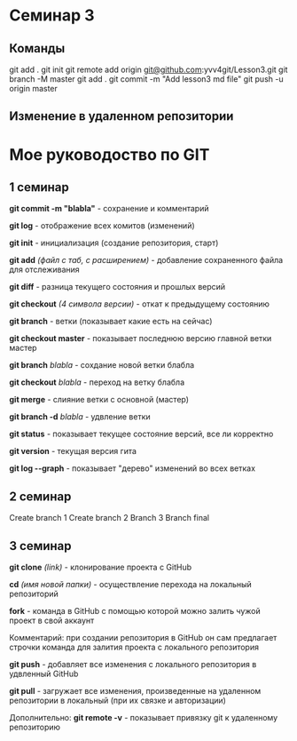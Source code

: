 # Семинар 3



## Команды
git add .
git init
git remote add origin git@github.com:yvv4git/Lesson3.git
git branch -M master
git add .
git commit -m "Add lesson3 md file"
git push -u origin master

## Изменение в удаленном репозитории

# Мое руководоство по GIT

## 1 семинар

**git commit -m "blabla"** - сохранение и комментарий

**git log** - отображение всех комитов (изменений)

**git init** - инициализация (создание репозитория, старт)

**git add** *(файл с таб, с расширением)* - добавление сохраненного файла для отслеживания

**git diff** - разница текущего состояния и прошлых версий

**git checkout** *(4 символа версии)* - откат к предыдущему состоянию 

**git branch** - ветки (показывает какие есть на сейчас)

**git checkout master** - показывает последнюю версию главной ветки мастер

**git branch** _blabla_ - сохдание новой ветки блабла

**git checkout** _blabla_ - переход на ветку блабла

**git merge** - слияние ветки с основной (мастер)

**git branch -d** _blabla_ - удвление ветки

**git status** - показывает текущее состояние версий, все ли корректно

**git version** - текущая версия гита

**git log --graph** - показывает "дерево" изменений во всех ветках

## 2 семинар    
Create branch 1
Create branch 2
Branch 3
Branch final

## 3 семинар 
**git clone** *(link)* - клонирование проекта с GitHub

**cd** *(имя новой папки)* - осуществление перехода на локальный репозиторий

**fork** - команда в GitHub с помощью которой можно залить чужой проект в свой аккаунт

Комментарий: при создании репозитория в GitHub он сам предлагает строчки команда для залития проекта с локального репозитория

**git push** - добавляет все изменения с локального репозитория в удвленный GitHub

**git pull** - загружает все изменения, произведенные на удаленном репозитории в локальный (при их связке и авторизации)

Дополнительно: **git remote -v** - показывает привязку git к удаленному репозиторию